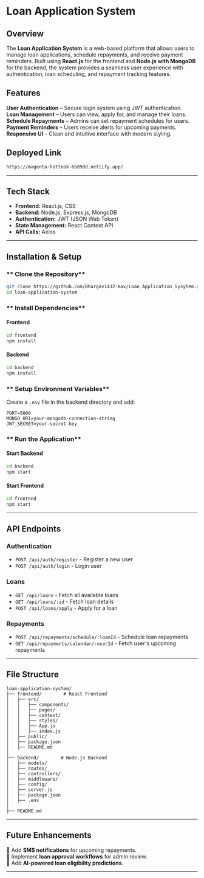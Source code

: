 # Loan Application System

## Overview
The **Loan Application System** is a web-based platform that allows users to manage loan applications, schedule repayments, and receive payment reminders. Built using **React.js** for the frontend and **Node.js with MongoDB** for the backend, the system provides a seamless user experience with authentication, loan scheduling, and repayment tracking features.

## Features
 **User Authentication** – Secure login system using JWT authentication.  
 **Loan Management** – Users can view, apply for, and manage their loans.  
 **Schedule Repayments** – Admins can set repayment schedules for users.  
 **Payment Reminders** – Users receive alerts for upcoming payments.  
 **Responsive UI** – Clean and intuitive interface with modern styling.  

## Deployed Link
```sh
https://magenta-hotteok-6b89dd.netlify.app/
```
---

## Tech Stack
- **Frontend:** React.js, CSS
- **Backend:** Node.js, Express.js, MongoDB
- **Authentication:** JWT (JSON Web Token)
- **State Management:** React Context API
- **API Calls:** Axios

---

## Installation & Setup
### ** Clone the Repository**
```sh
git clone https://github.com/Bhargavi432-max/Loan_Application_Sysytem.git
cd loan-application-system
```

### ** Install Dependencies**
#### **Frontend**
```sh
cd frontend
npm install
```
#### **Backend**
```sh
cd backend
npm install
```

### ** Setup Environment Variables**
Create a `.env` file in the backend directory and add:
```env
PORT=5000
MONGO_URI=your-mongodb-connection-string
JWT_SECRET=your-secret-key
```

### ** Run the Application**
#### **Start Backend**
```sh
cd backend
npm start
```
#### **Start Frontend**
```sh
cd frontend
npm start
```

---

## API Endpoints
### **Authentication**
- `POST /api/auth/register` - Register a new user
- `POST /api/auth/login` - Login user

### **Loans**
- `GET /api/loans` - Fetch all available loans
- `GET /api/loans/:id` - Fetch loan details
- `POST /api/loans/apply` - Apply for a loan

### **Repayments**
- `POST /api/repayments/schedule/:loanId` - Schedule loan repayments
- `GET /api/repayments/calendar/:userId` - Fetch user's upcoming repayments

---

## File Structure
```
loan-application-system/
├── frontend/        # React Frontend
│   ├── src/
│   │   ├── components/
│   │   ├── pages/
│   │   ├── context/
│   │   ├── styles/
│   │   ├── App.js
│   │   ├── index.js
│   ├── public/
│   ├── package.json
│   ├── README.md
│
├── backend/        # Node.js Backend
│   ├── models/
│   ├── routes/
│   ├── controllers/
│   ├── middleware/
│   ├── config/
│   ├── server.js
│   ├── package.json
│   ├── .env
│
├── README.md
```

---

## Future Enhancements 
🔹 Add **SMS notifications** for upcoming repayments.  
🔹 Implement **loan approval workflows** for admin review.  
🔹 Add **AI-powered loan eligibility predictions**.  

---


